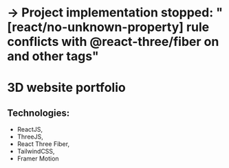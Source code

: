 # -> Project implementation stopped: "[react/no-unknown-property] rule conflicts with @react-three/fiber on <mesh /> and other tags" 

# 3D website portfolio

## Technologies:
- ReactJS, 
- ThreeJS, 
- React Three Fiber, 
- TailwindCSS, 
- Framer Motion